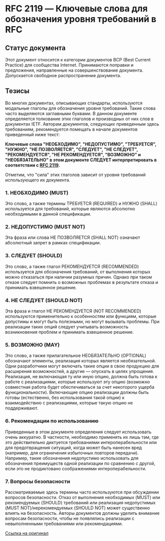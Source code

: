 RFC 2119 — Ключевые слова для обозначения уровня требований в RFC
==================================================================

Статус документа
----------------

Этот документ относится к категории документов BCP (Best Current Practice) для сообщества Internet. Принимаются поправки
и предложения, направленные на совершенствование документа. Допускается свободное распространение документа.


Тезисы
------

Во многих документах, описывающих стандарты, используются модальные глаголы для обозначения уровня требований. Такие
слова часто выделяются заглавными буквами. В данном документе определяется толкование этих глаголов и производных от них
слов в документах IETF. Авторам документов, следующих приведенным здесь требованиям, рекомендуется помещать в начале
документов приведенный ниже текст:

**Ключевые слова "НЕОБХОДИМО", "НЕДОПУСТИМО", "ТРЕБУЕТСЯ", "НУЖНО", "НЕ ПОЗВОЛЯЕТСЯ", "СЛЕДУЕТ", "НЕ СЛЕДУЕТ",
"РЕКОМЕНДУЕТСЯ", "НЕ РЕКОМЕНДУЕТСЯ", "ВОЗМОЖНО" и "НЕОБЯЗАТЕЛЬНО" в этом документе СЛЕДУЕТ интерпретировать
в соответствии с [RFC 2119].**

Отметим, что "сила" этих глаголов зависит от уровня требований использующего их документа.

### 1. НЕОБХОДИМО (MUST)

Это слово, а также термины ТРЕБУЕТСЯ (REQUIRED) и НУЖНО (SHALL) используется для требований, которые являются абсолютно
необходимыми в данной спецификации.

### 2. НЕДОПУСТИМО (MUST NOT)

Эта фраза или слова НЕ ПОЗВОЛЯЕТСЯ (SHALL NOT) означают абсолютный запрет в рамках спецификации.

### 3. СЛЕДУЕТ (SHOULD)

Это слово, а также глагол РЕКОМЕНДУЕТСЯ (RECOMMENDED) используется для обозначения требований, от выполнения которых
можно отказаться при наличии разумных причин. Однако при таком отказе следует помнить о возможных проблемах в результате
отказа и принимать взвешенное решение.

### 4. НЕ СЛЕДУЕТ (SHOULD NOT)

Эта фраза и глагол НЕ РЕКОМЕНДУЕТСЯ (NOT RECOMMENDED) используются применительно к особенностям или функциям, которые
допустимы и могут быть полезными, но могут вызывать проблемы. При реализации таких опций следует учитывать возможность
возникновения проблем и принимать взвешенное решение.

### 5. ВОЗМОЖНО (MAY)

Это слово, а также прилагательное НЕОБЯЗАТЕЛЬНО (OPTIONAL) обозначают элементы, реализация которых является
необязательной. Одни разработчики могут включать такие опции в свою продукцию для расширения возможностей, а другие —
опускать в целях упрощения. Реализация, не включающая ту или иную опцию, должна быть готова к работе с реализациями,
которые используют эту опцию (возможно совместная работа будет обеспечиваться за счет некоторого ущерба
функциональности). Включающие опцию реализации должны быть готовы (естественно, без использования такой опции) к
взаимодействию с реализациями, которые такую опцию не поддерживают.

### 6. Рекомендации по использованию

Приведенные в этом документе определения следует использовать очень аккуратно. В частности, необходимо применять их лишь
там, где это действительно диктуется требованиями интероперабельности или для предотвращения ситуаций, когда может быть
нанесен вред (например, для ограничения избыточных повторов передачи). Например, такие обозначения недопустимо
использовать для обозначения преимуществ одной реализации по сравнению с другой, если это не продиктовано соображениями
интероперабельности.

### 7. Вопросы безопасности

Рассматриваемые здесь термины часто используются при обсуждении вопросов безопасности. Отказ от выполнения необходимых
(MUST) или рекомендуемых (SHOULD) требований или реализация недопустимых (MUST NOT)/нерекомендуемых (SHOULD NOT) может
существенно влиять на безопасность. Авторы документов должны уделить внимание вопросам безопасности, чтобы не появлялись
реализации с невыполненными требованиями или рекомендациями.

[Ссылка на оригинал](http://tools.ietf.org/html/rfc2119)

[RFC 2119]: https://github.com/Webtoucher/RFC/blob/master/RFC2119.md
